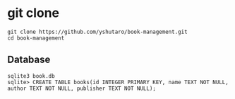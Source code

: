# git clone

```
git clone https://github.com/yshutaro/book-management.git
cd book-management
```

## Database

```aidl
sqlite3 book.db
sqlite> CREATE TABLE books(id INTEGER PRIMARY KEY, name TEXT NOT NULL, author TEXT NOT NULL, publisher TEXT NOT NULL);
```
